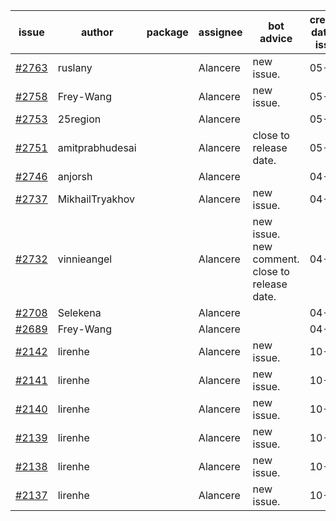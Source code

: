 | issue | author | package | assignee | bot advice | created date of issue | target release date | date from target |
| ------ | ------ | ------ | ------ | ------ | ------ | ------ | :-----: |
| [#2763](https://github.com/Azure/sdk-release-request/issues/2763) | ruslany |  | Alancere | new issue. | 05-05 | 05-19 |  |
| [#2758](https://github.com/Azure/sdk-release-request/issues/2758) | Frey-Wang |  | Alancere | new issue. | 05-05 | 05-12 |  |
| [#2753](https://github.com/Azure/sdk-release-request/issues/2753) | 25region |  | Alancere |  | 05-04 | 05-18 |  |
| [#2751](https://github.com/Azure/sdk-release-request/issues/2751) | amitprabhudesai |  | Alancere | close to release date.  | 05-04 | 05-06 | 0 |
| [#2746](https://github.com/Azure/sdk-release-request/issues/2746) | anjorsh |  | Alancere |  | 04-29 | 05-02 |  |
| [#2737](https://github.com/Azure/sdk-release-request/issues/2737) | MikhailTryakhov |  | Alancere | new issue. | 04-25 | 05-02 |  |
| [#2732](https://github.com/Azure/sdk-release-request/issues/2732) | vinnieangel |  | Alancere | new issue. new comment. close to release date.  | 04-21 | 05-05 | -1 |
| [#2708](https://github.com/Azure/sdk-release-request/issues/2708) | Selekena |  | Alancere |  | 04-15 | 05-02 |  |
| [#2689](https://github.com/Azure/sdk-release-request/issues/2689) | Frey-Wang |  | Alancere |  | 04-15 | 04-22 |  |
| [#2142](https://github.com/Azure/sdk-release-request/issues/2142) | lirenhe |  | Alancere | new issue. | 10-20 | 11-03 |  |
| [#2141](https://github.com/Azure/sdk-release-request/issues/2141) | lirenhe |  | Alancere | new issue. | 10-20 | 11-03 |  |
| [#2140](https://github.com/Azure/sdk-release-request/issues/2140) | lirenhe |  | Alancere | new issue. | 10-20 | 11-05 |  |
| [#2139](https://github.com/Azure/sdk-release-request/issues/2139) | lirenhe |  | Alancere | new issue. | 10-20 | 11-05 |  |
| [#2138](https://github.com/Azure/sdk-release-request/issues/2138) | lirenhe |  | Alancere | new issue. | 10-20 | 11-05 |  |
| [#2137](https://github.com/Azure/sdk-release-request/issues/2137) | lirenhe |  | Alancere | new issue. | 10-20 | 11-05 |  |

